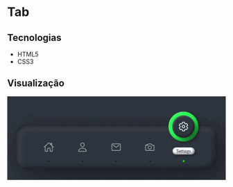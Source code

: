 # Tab

## Tecnologias

<ul>
  <li>HTML5</li>
  <li>CSS3</li>
</ul>

## Visualização

<img src="Video_1664725885.gif">
